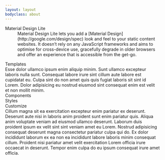 ```yaml
---
layout: layout
bodyclass: about
---
```

<!-- TODO: Try to separate markup and content -->
<section class="about-panel about-panel--text mdl-cell mdl-cell--12-col">
	<dl>
		<dt>Material Design Lite</dt>
		<dd>
			Material Design Lite lets you add a [Material Design](http://google.com/design/spec) look and feel to your static content websites. It doesn’t rely on any JavaScript frameworks and aims to optimise for cross-device use, gracefully degrade in older browsers and offer an experience that is accessible from the get-go.
		</dd>
	</dl>
</section>

<section class="about-panel about-panel--templates mdl-cell mdl-cell--12-col" onclick="location.href='/templates';">
	Templates
</section>

<section class="about-panel about-panel--text mdl-cell mdl-cell--12-col">
	Esse dolor ullamco ipsum enim aliquip minim. Sunt ullamco excepteur laboris nulla sunt. Consequat labore irure sint cillum aute labore est cupidatat eu. Culpa sint do non amet quis quis fugiat laboris sit sint id Lorem. Dolor adipisicing eu nostrud eiusmod sint consequat enim est velit et non mollit minim.
</section>

<section class="about-panel about-panel--components mdl-color-text--white mdl-cell mdl-cell--6-col-desktop mdl-cell--4-col" onclick="location.href='/components';">
	Components
</section>
<section class="about-panel about-panel--styles mdl-color-text--white mdl-cell mdl-cell--6-col-desktop mdl-cell--4-col" onclick="location.href='/styles';">
	Styles
</section>
<section class="about-panel about-panel--customize mdl-color-text--white mdl-cell mdl-cell--12-col" onclick="location.href='/customize';">
	Customize
</section>

<section class="about-panel about-panel--text mdl-cell--12-col">
	Cillum magna sit ea exercitation excepteur enim pariatur ex deserunt. Deserunt aute nisi in laboris anim proident sunt enim pariatur quis. Aliqua anim voluptate veniam ad eiusmod ullamco deserunt. Laborum duis proident ipsum ex velit sint sint veniam amet eu Lorem. Nostrud adipisicing consequat deserunt magna consectetur pariatur culpa qui do. Ex dolor incididunt laborum ex ea non ea incididunt labore laboris minim consequat cillum. Proident nisi pariatur amet velit exercitation Lorem officia irure occaecat in deserunt. Tempor enim culpa do eu ipsum consequat irure amet officia.
</section>
